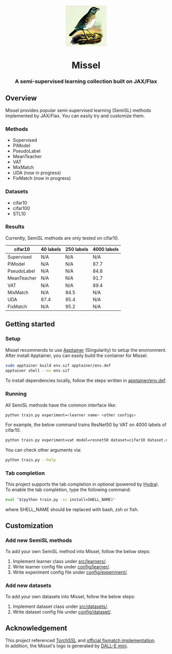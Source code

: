 <p align="center">
    <br>
    <img src="./figures/logo.png" height="128" width="128"/>
    <br>
</p>

<h1 align="center">Missel</h1>
<h3 align="center">A semi-supervised learning collection built on JAX/Flax</h3>

## Overview

Missel provides popular semi-supervised learning (SemiSL) methods implemented by JAX/Flax.
You can easily try and customize them.

### Methods
- Supervised
- PiModel
- PseudoLabel
- MeanTeacher
- VAT
- MixMatch
- UDA (now in progress)
- FixMatch (now in progress)

### Datasets
- cifar10
- cifar100
- STL10

### Results
Currently, SemiSL methods are only tested on cifar10.

| cifar10 | 40 labels | 250 labels | 4000 labels |
| ---- | ---- | ---- | ---- |
| Supervised | N/A | N/A | N/A |
| PiModel | N/A | N/A | 87.7 |
| PseudoLabel | N/A | N/A | 84.8 |
| MeanTeacher | N/A | N/A | 91.7 |
| VAT | N/A | N/A | 89.4 |
| MixMatch | N/A | 84.5 | N/A |
| UDA | 87.4 | 95.4 | N/A |
| FixMatch | N/A | 95.2 | N/A |

## Getting started
### Setup

Missel recommends to use [Apptainer](https://apptainer.org/docs/admin/main/installation.html#installation-on-linux) (Singularity) to setup the environment.
After install Apptainer, you can easily build the container for Missel.
```bash
sudo apptainer build env.sif apptainer/env.def
apptainer shell --nv env.sif
```

To install dependencies locally, follow the steps written in [apptainer/env.def](./apptainer/env.def).


### Running

All SemiSL methods have the common interface like:
```bash
python train.py experiment=<learner name> <other configs>
```

For example, the below command trains ResNet50 by VAT on 4000 labels of cifar10.
```bash
python train.py experiment=vat model=resnet50 dataset=cifar10 dataset.num_labels=4000
```

You can check other arguments via:
```bash
python train.py --help
```

### Tab completion

This project supports the tab completion in optional (powered by [Hydra](https://hydra.cc/)). <br>
To enable the tab completion, type the following command:
```bash
eval "$(python train.py -sc install=SHELL_NAME)"
```
where SHELL_NAME should be replaced with bash, zsh or fish.


## Customization

### Add new SemiSL methods
To add your own SemiSL method into Missel, follow the below steps:
1. Implement learner class under [src/learners/](./src/learners/).
2. Write learner config file under [config/learner/](./config/learner/).
3. Write experiment config file under [config/experiment/](./config/experiment/).

### Add new datasets
To add your own datasets into Missel, follow the below steps:
1. Implement dataset class under [src/datasets/](./src/datasets/).
2. Write dataset config file under [config/dataset/](./config/dataset/).

## Acknowledgement

This project
referenced [TorchSSL](https://github.com/TorchSSL/TorchSSL) and [official fixmatch implementation](https://github.com/google-research/fixmatch).
<br>
In addition, the Missel's logo is generated by [DALL-E mini](https://huggingface.co/spaces/dalle-mini/dalle-mini").